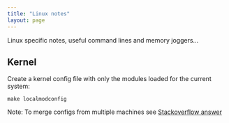 ```yaml
---
title: "Linux notes"
layout: page
---
```


Linux specific notes, useful command lines and memory joggers...

Kernel
------

Create a kernel config file with only the modules loaded for the current system:

`make localmodconfig`

Note: To merge configs from multiple machines see [Stackoverflow answer](http://stackoverflow.com/questions/11470447/trying-to-find-all-the-kernel-modules-needed-for-my-machine-using-shell-script)
